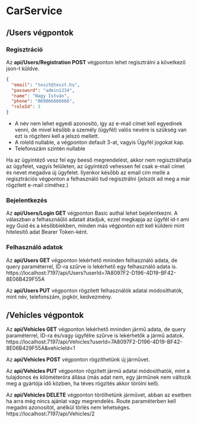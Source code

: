 # CarService

## /Users végpontok

### Regisztráció

Az **api/Users/Registration POST** végponton lehet regisztrálni a következő json-t küldve.

```json 
{
  "email": "teszt@teszt.hu",
  "password": "admin1234",
  "name": "Nagy István",
  "phone": "069066666666",
  "roleId": 3
}
```

- A név nem lehet egyedi azonosító, így az e-mail címet kell egyedinek venni, de mivel később a személy (ügyfél) valós nevére is szükség van ezt is rögzíteni kell a jelszó mellett.
- A roleId nullable, a végponton default 3-at, vagyis Ügyfél jogokat kap. 
- Telefonszám szintén nullable

Ha az ügyintéző vesz fel egy beeső megrendelést, akkor nem regisztrálhatja az ügyfelet, vagyis felületen, az ügyintéző vehessen fel csak e-mail címet és nevet megadva új ügyfelet. Ilyenkor később az email cím mellé a regisztrációs végponton a felhasználó tud regisztrálni (jelszót ad meg a már rögzített e-mail címéhez.)

### Bejelentkezés

Az **api/Users/Login GET** végponton Basic authal lehet bejelentkezni. A válaszban a felhasznáűló adatait átadjuk, ezzel megkapja az ügyfél id-t ami egy Guid és a későbbiekben, minden más végponton ezt kell küldeni mint hitelesítő adat Bearer Token-ként.

### Felhasználó adatok

Az **api/Users GET** végponton lekérhető mninden felhasználó adata, de query paraméterrel, ID-ra szűrve is lekérhető egy felhasználó adata is. 
https://localhost:7197/api/Users?userId=7A8097F2-D196-4D19-BF42-8E06B429F55A

Az **api/Users PUT** végponton rögzített felhasználók adatai módosíthatók, mint név, telefonszám, jogkör, kedvezmény.

## /Vehicles végpontok 

Az **api/Vehicles GET** végponton lekérhető mninden jármű adata, de query paraméterrel, ID-ra és/vagy ügyfélre szűrve is lekérhetők a jármű adatok. 
https://localhost:7197/api/Vehicles?userId=7A8097F2-D196-4D19-BF42-8E06B429F55A&vehicleId=1

Az **api/Vehicles POST** végponton rögzíthetünk új járművet.

Az **api/Vehicles PUT** végponton rögzített jármű adatai módosíthatók, mint a tulajdonos és kilóméteróra állása (más adat nem, egy járműnek nem változik meg a gyártója idő közben, ha téves rögzítés akkor törölni kell).

Az **api/Vehicles DELETE** végponton törölhetünk járművet, abban az esetben ha arra még nincs ajánlat vagy megrendelés. Route paraméterben kell megadni azonosítót, anélkül törlés nem lehetséges. 
https://localhost:7197/api/Vehicles/2

